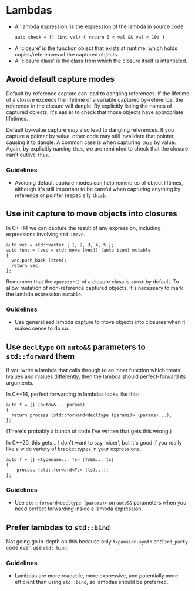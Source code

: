 # Lambdas

- A 'lambda expression' is the expression of the lambda in source code:
  ```
  auto check = [] (int val) { return 0 < val && val < 10; };
  ```
- A 'closure' is the function object that exists at runtime, which holds
  copies/references of the captured objects.
- A 'closure class' is the class from which the closure itself is intantiated.

## Avoid default capture modes

Default by-reference capture can lead to dangling references. If the lifetime
of a closure exceeds the lifetime of a variable captured by-reference, the
reference in the closure will dangle. By explicitly listing the names of
captured objects, it's easier to check that those objects have appropriate
lifetimes.

Default by-value capture *may* also lead to dangling references. If you capture
a pointer by value, other code may still invalidate that pointer, causing it to
dangle. A common case is when capturing `this` by value. Again, by explicitly
naming `this`, we are reminded to check that the closure can't outlive `this`.

### Guidelines

- Avoiding default capture modes can help remind us of object liftimes,
  although it's still important to be careful when capturing anything by
  reference or pointer (especially `this`).

## Use init capture to move objects into closures

In C++14 we can capture the result of any expression, including expressions
involving `std::move`.
```
auto vec = std::vector { 1, 2, 3, 4, 5 };
auto func = [vec = std::move (vec)] (auto item) mutable
{
  vec.push_back (item);
  return vec;
};
```
Remember that the `operator()` of a closure class is `const` by default. To
allow mutation of non-reference captured objects, it's necessary to mark the
lambda expression `mutable`.

### Guidelines

- Use generalised lambda capture to move objects into closures when it makes
  sense to do so.

## Use `decltype` on `auto&&` parameters to `std::forward` them

If you write a lambda that calls through to an inner function which treats
lvalues and rvalues differently, then the lambda should perfect-forward its
arguments.

In C++14, perfect forwarding in lambdas looks like this:
```
auto f = [] (auto&&... params)
{
  return process (std::forward<decltype (params)> (params)...);
};
```

(There's probably a bunch of code I've written that gets this wrong.)

In C++20, this gets... I don't want to say 'nicer', but it's good if you really
like a wide variety of bracket types in your expressions.
```
auto f = [] <typename... Ts> (Ts&&... ts)
{
    process (std::forward<Ts> (ts)...);
};
```

### Guidelines

- Use `std::forward<decltype (params)>` on `auto&&` parameters when you need
  perfect forwarding inside a lambda expression.

## Prefer lambdas to `std::bind`

Not going go in-depth on this because only `fxpansion-synth` and `3rd_party`
code even use `std::bind`.

### Guidelines

- Lambdas are more readable, more expressive, and potentially more efficient
  than using `std::bind`, so lambdas should be preferred.
